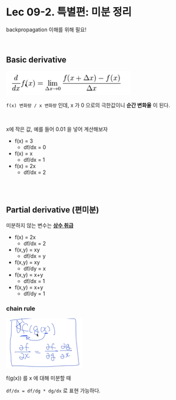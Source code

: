 # Lec 09-2. 특별편: 미분 정리

backpropagation 이해를 위해 필요!

<br>

## Basic derivative

<img src="lec09-2.assets/image-20200314025143615.png" alt="image-20200314025143615" style="zoom:50%;" />

`f(x) 변화량 / x 변화량` 인데, x 가 0 으로의 극한값이니 **순간 변화율** 이 된다.

<br>

x에 작은 값, 예를 들어 0.01 을 넣어 계산해보자

- f(x) = 3 
  - df/dx = 0
- f(x) = x
  - df/dx = 1
- f(x) = 2x
  - df/dx = 2

<br>

<br>

## Partial derivative (편미분)

미분하지 않는 변수는 **<u>상수 취급</u>**

- f(x) = 2x
  - df/dx = 2
- f(x,y) = xy
  - df/dx = y
- f(x,y) = xy
  - df/dy = x
- f(x,y) = x+y
  - df/dx = 1
- f(x,y) = x+y
  - df/dy = 1



### chain rule

<img src="lec09-2.assets/image-20200314030422141.png" alt="image-20200314030422141" style="zoom:50%;" />

f(g(x)) 를 x 에 대해 미분할 때

`df/dx = df/dg * dg/dx` 로 표현 가능하다.

<br>

